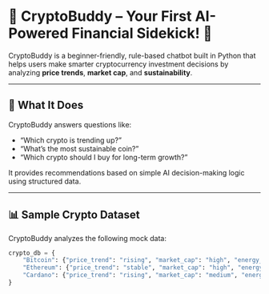 # 🤖 CryptoBuddy – Your First AI-Powered Financial Sidekick! 🌟

CryptoBuddy is a beginner-friendly, rule-based chatbot built in Python that helps users make smarter cryptocurrency investment decisions by analyzing **price trends**, **market cap**, and **sustainability**.

---

## 🧠 What It Does

CryptoBuddy answers questions like:
- “Which crypto is trending up?”
- “What’s the most sustainable coin?”
- “Which crypto should I buy for long-term growth?”

It provides recommendations based on simple AI decision-making logic using structured data.

---

## 📊 Sample Crypto Dataset

CryptoBuddy analyzes the following mock data:

```python
crypto_db = {
    "Bitcoin": {"price_trend": "rising", "market_cap": "high", "energy_use": "high", "sustainability_score": 3/10},
    "Ethereum": {"price_trend": "stable", "market_cap": "high", "energy_use": "medium", "sustainability_score": 6/10},
    "Cardano": {"price_trend": "rising", "market_cap": "medium", "energy_use": "low", "sustainability_score": 8/10}
}
